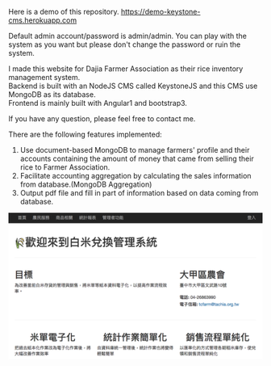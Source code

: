 Here is a demo of this repository.
https://demo-keystone-cms.herokuapp.com

Default admin account/password is admin/admin.
You can play with the system as you want but please don't change the password or ruin the system.  


I made this website for Dajia Farmer Association as their rice inventory management system.  
Backend is built with an NodeJS CMS called KeystoneJS and this CMS use MongoDB as its database.  
Frontend is mainly built with Angular1 and bootstrap3.  

If you have any question, please feel free to contact me.  

There are the following features implemented:
1. Use document-based MongoDB to manage farmers' profile and their accounts containing the amount of money that came from selling their rice to Farmer Association.  
2. Facilitate accounting aggregation by calculating the sales information from database.(MongoDB Aggregation)  
3. Output pdf file and fill in part of information based on data coming from database.  

![Image of Homepage](https://github.com/gary9716/KeystoneCMSDemo/blob/master/homepage.png)
